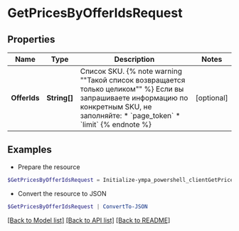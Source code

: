 # GetPricesByOfferIdsRequest
## Properties

Name | Type | Description | Notes
------------ | ------------- | ------------- | -------------
**OfferIds** | **String[]** | Список SKU.  {% note warning &quot;&quot;Такой список возвращается только целиком&quot;&quot; %}  Если вы запрашиваете информацию по конкретным SKU, не заполняйте:  * &#x60;page_token&#x60; * &#x60;limit&#x60;  {% endnote %}     | [optional] 

## Examples

- Prepare the resource
```powershell
$GetPricesByOfferIdsRequest = Initialize-ympa_powershell_clientGetPricesByOfferIdsRequest  -OfferIds null
```

- Convert the resource to JSON
```powershell
$GetPricesByOfferIdsRequest | ConvertTo-JSON
```

[[Back to Model list]](../README.md#documentation-for-models) [[Back to API list]](../README.md#documentation-for-api-endpoints) [[Back to README]](../README.md)

